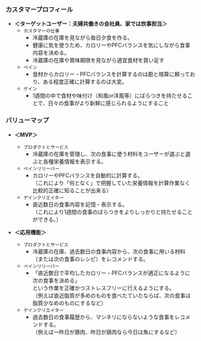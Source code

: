 <!-- 
# プロダクトのCore

### ミッション
- Pythonを使って退屈な作業を自動化する

### ビジョン
- 「少し頑張れば出来るけどやるのが面倒」なことを、日々の作業の中で勝手に行われるようにする。


# プロダクトのWhy（「誰」を「どんな状態にしたいか」）
-->

### カスタマープロフィール
- **＜ターゲットユーザー：夫婦共働きの会社員、家では炊事担当＞**
    - `カスタマーの仕事`
        - 冷蔵庫の在庫を見ながら毎日夕食を作る。
        - 健康に気を使うため、カロリーやPFCバランスを気にしながら食事内容を決める。
        - 冷蔵庫の在庫や賞味期限を見ながら適宜食材を買い足す
    - `ペイン`
        - 食材からカロリー・PFCバランスを計算するのは勘と暗算に頼っており、ある程度正確に計算するのは大変。
    - `ゲイン`
        - 1週間の中で食材や味付け（和風or洋風等）にばらつきを持たせることで、日々の食事がより新鮮に感じられるようにすること

### バリューマップ

- **＜MVP＞**
    - `プロダクトとサービス`
        - 冷蔵庫の在庫を管理し、次の食事に使う材料をユーザーが選ぶと選ぶと各種栄養情報を表示する。
    - `ペインリリーバー`
        - カロリーやPFCバランスを自動的に計算する。<br>
          （これにより「何となく」で把握していた栄養情報を計算作業なく比較的正確に知ることが出来る）
    - `ゲインクリエイター`
        - 直近数日の食事内容を記憶・表示する。<br>
        （これにより1週間の食事のばらつきをよりしっかりと持たせることができる。）

- **＜応用機能＞**
    - `プロダクトとサービス`
        - 冷蔵庫の在庫、過去数日の食事内容から、次の食事に用いる材料（または次の食事のレシピ）をレコメンドする。
    - `ペインリリーバー`
        - 「直近数日で平均したカロリー・PFCバランスが適正になるように次の食事を決める」<br>
           という作業を正確かつストレスフリーに行えるようにする。<br>
          （例えば直近脂質が多めのものを食べたていたならば、次の食事は脂質少なめのものにするなど）
    - `ゲインクリエイター`
        - 過去数日の食事履歴から、マンネリにならないような食事をレコメンドする。<br>
          （例えば一昨日が豚肉、昨日が鶏肉なら今日は魚にするなど）
